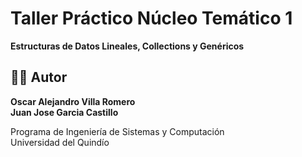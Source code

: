 # Taller Práctico Núcleo Temático 1  
**Estructuras de Datos Lineales, Collections y Genéricos** 

## 👨‍💻 Autor  
**Oscar Alejandro Villa Romero**  
**Juan Jose Garcia Castillo**

Programa de Ingeniería de Sistemas y Computación  
Universidad del Quindío
